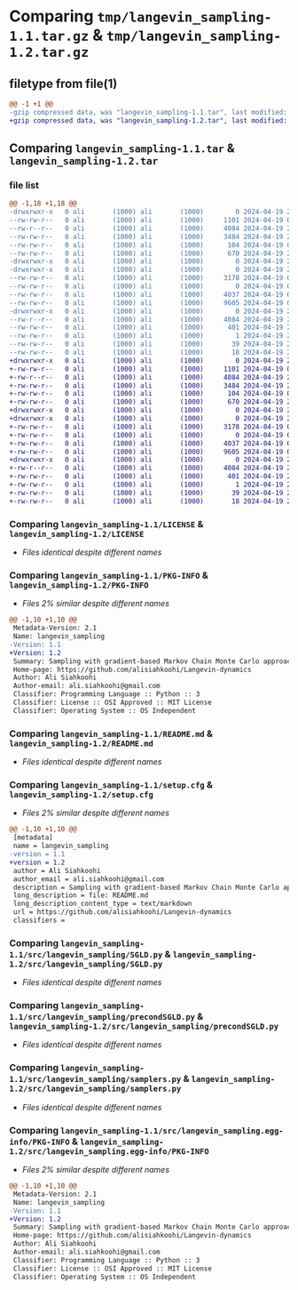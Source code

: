 # Comparing `tmp/langevin_sampling-1.1.tar.gz` & `tmp/langevin_sampling-1.2.tar.gz`

## filetype from file(1)

```diff
@@ -1 +1 @@
-gzip compressed data, was "langevin_sampling-1.1.tar", last modified: Fri Apr 19 21:15:16 2024, max compression
+gzip compressed data, was "langevin_sampling-1.2.tar", last modified: Fri Apr 19 21:24:42 2024, max compression
```

## Comparing `langevin_sampling-1.1.tar` & `langevin_sampling-1.2.tar`

### file list

```diff
@@ -1,18 +1,18 @@
-drwxrwxr-x   0 ali       (1000) ali       (1000)        0 2024-04-19 21:15:16.333287 langevin_sampling-1.1/
--rw-rw-r--   0 ali       (1000) ali       (1000)     1101 2024-04-19 02:21:02.000000 langevin_sampling-1.1/LICENSE
--rw-r--r--   0 ali       (1000) ali       (1000)     4084 2024-04-19 21:15:16.333287 langevin_sampling-1.1/PKG-INFO
--rw-rw-r--   0 ali       (1000) ali       (1000)     3484 2024-04-19 21:14:54.000000 langevin_sampling-1.1/README.md
--rw-rw-r--   0 ali       (1000) ali       (1000)      104 2024-04-19 02:21:02.000000 langevin_sampling-1.1/pyproject.toml
--rw-rw-r--   0 ali       (1000) ali       (1000)      670 2024-04-19 21:15:16.333287 langevin_sampling-1.1/setup.cfg
-drwxrwxr-x   0 ali       (1000) ali       (1000)        0 2024-04-19 21:15:16.329287 langevin_sampling-1.1/src/
-drwxrwxr-x   0 ali       (1000) ali       (1000)        0 2024-04-19 21:15:16.333287 langevin_sampling-1.1/src/langevin_sampling/
--rw-rw-r--   0 ali       (1000) ali       (1000)     3178 2024-04-19 02:21:02.000000 langevin_sampling-1.1/src/langevin_sampling/SGLD.py
--rw-rw-r--   0 ali       (1000) ali       (1000)        0 2024-04-19 02:21:02.000000 langevin_sampling-1.1/src/langevin_sampling/__init__.py
--rw-rw-r--   0 ali       (1000) ali       (1000)     4037 2024-04-19 02:21:02.000000 langevin_sampling-1.1/src/langevin_sampling/precondSGLD.py
--rw-rw-r--   0 ali       (1000) ali       (1000)     9605 2024-04-19 02:21:02.000000 langevin_sampling-1.1/src/langevin_sampling/samplers.py
-drwxrwxr-x   0 ali       (1000) ali       (1000)        0 2024-04-19 21:15:16.333287 langevin_sampling-1.1/src/langevin_sampling.egg-info/
--rw-r--r--   0 ali       (1000) ali       (1000)     4084 2024-04-19 21:15:16.000000 langevin_sampling-1.1/src/langevin_sampling.egg-info/PKG-INFO
--rw-rw-r--   0 ali       (1000) ali       (1000)      401 2024-04-19 21:15:16.000000 langevin_sampling-1.1/src/langevin_sampling.egg-info/SOURCES.txt
--rw-rw-r--   0 ali       (1000) ali       (1000)        1 2024-04-19 21:15:16.000000 langevin_sampling-1.1/src/langevin_sampling.egg-info/dependency_links.txt
--rw-rw-r--   0 ali       (1000) ali       (1000)       39 2024-04-19 21:15:16.000000 langevin_sampling-1.1/src/langevin_sampling.egg-info/requires.txt
--rw-rw-r--   0 ali       (1000) ali       (1000)       18 2024-04-19 21:15:16.000000 langevin_sampling-1.1/src/langevin_sampling.egg-info/top_level.txt
+drwxrwxr-x   0 ali       (1000) ali       (1000)        0 2024-04-19 21:24:42.971622 langevin_sampling-1.2/
+-rw-rw-r--   0 ali       (1000) ali       (1000)     1101 2024-04-19 02:21:02.000000 langevin_sampling-1.2/LICENSE
+-rw-r--r--   0 ali       (1000) ali       (1000)     4084 2024-04-19 21:24:42.971622 langevin_sampling-1.2/PKG-INFO
+-rw-rw-r--   0 ali       (1000) ali       (1000)     3484 2024-04-19 21:14:54.000000 langevin_sampling-1.2/README.md
+-rw-rw-r--   0 ali       (1000) ali       (1000)      104 2024-04-19 02:21:02.000000 langevin_sampling-1.2/pyproject.toml
+-rw-rw-r--   0 ali       (1000) ali       (1000)      670 2024-04-19 21:24:42.971622 langevin_sampling-1.2/setup.cfg
+drwxrwxr-x   0 ali       (1000) ali       (1000)        0 2024-04-19 21:24:42.967622 langevin_sampling-1.2/src/
+drwxrwxr-x   0 ali       (1000) ali       (1000)        0 2024-04-19 21:24:42.971622 langevin_sampling-1.2/src/langevin_sampling/
+-rw-rw-r--   0 ali       (1000) ali       (1000)     3178 2024-04-19 02:21:02.000000 langevin_sampling-1.2/src/langevin_sampling/SGLD.py
+-rw-rw-r--   0 ali       (1000) ali       (1000)        0 2024-04-19 02:21:02.000000 langevin_sampling-1.2/src/langevin_sampling/__init__.py
+-rw-rw-r--   0 ali       (1000) ali       (1000)     4037 2024-04-19 02:21:02.000000 langevin_sampling-1.2/src/langevin_sampling/precondSGLD.py
+-rw-rw-r--   0 ali       (1000) ali       (1000)     9605 2024-04-19 02:21:02.000000 langevin_sampling-1.2/src/langevin_sampling/samplers.py
+drwxrwxr-x   0 ali       (1000) ali       (1000)        0 2024-04-19 21:24:42.971622 langevin_sampling-1.2/src/langevin_sampling.egg-info/
+-rw-r--r--   0 ali       (1000) ali       (1000)     4084 2024-04-19 21:24:42.000000 langevin_sampling-1.2/src/langevin_sampling.egg-info/PKG-INFO
+-rw-rw-r--   0 ali       (1000) ali       (1000)      401 2024-04-19 21:24:42.000000 langevin_sampling-1.2/src/langevin_sampling.egg-info/SOURCES.txt
+-rw-rw-r--   0 ali       (1000) ali       (1000)        1 2024-04-19 21:24:42.000000 langevin_sampling-1.2/src/langevin_sampling.egg-info/dependency_links.txt
+-rw-rw-r--   0 ali       (1000) ali       (1000)       39 2024-04-19 21:24:42.000000 langevin_sampling-1.2/src/langevin_sampling.egg-info/requires.txt
+-rw-rw-r--   0 ali       (1000) ali       (1000)       18 2024-04-19 21:24:42.000000 langevin_sampling-1.2/src/langevin_sampling.egg-info/top_level.txt
```

### Comparing `langevin_sampling-1.1/LICENSE` & `langevin_sampling-1.2/LICENSE`

 * *Files identical despite different names*

### Comparing `langevin_sampling-1.1/PKG-INFO` & `langevin_sampling-1.2/PKG-INFO`

 * *Files 2% similar despite different names*

```diff
@@ -1,10 +1,10 @@
 Metadata-Version: 2.1
 Name: langevin_sampling
-Version: 1.1
+Version: 1.2
 Summary: Sampling with gradient-based Markov Chain Monte Carlo approaches
 Home-page: https://github.com/alisiahkoohi/Langevin-dynamics
 Author: Ali Siahkoohi
 Author-email: ali.siahkoohi@gmail.com
 Classifier: Programming Language :: Python :: 3
 Classifier: License :: OSI Approved :: MIT License
 Classifier: Operating System :: OS Independent
```

### Comparing `langevin_sampling-1.1/README.md` & `langevin_sampling-1.2/README.md`

 * *Files identical despite different names*

### Comparing `langevin_sampling-1.1/setup.cfg` & `langevin_sampling-1.2/setup.cfg`

 * *Files 2% similar despite different names*

```diff
@@ -1,10 +1,10 @@
 [metadata]
 name = langevin_sampling
-version = 1.1
+version = 1.2
 author = Ali Siahkoohi
 author_email = ali.siahkoohi@gmail.com
 description = Sampling with gradient-based Markov Chain Monte Carlo approaches
 long_description = file: README.md
 long_description_content_type = text/markdown
 url = https://github.com/alisiahkoohi/Langevin-dynamics
 classifiers =
```

### Comparing `langevin_sampling-1.1/src/langevin_sampling/SGLD.py` & `langevin_sampling-1.2/src/langevin_sampling/SGLD.py`

 * *Files identical despite different names*

### Comparing `langevin_sampling-1.1/src/langevin_sampling/precondSGLD.py` & `langevin_sampling-1.2/src/langevin_sampling/precondSGLD.py`

 * *Files identical despite different names*

### Comparing `langevin_sampling-1.1/src/langevin_sampling/samplers.py` & `langevin_sampling-1.2/src/langevin_sampling/samplers.py`

 * *Files identical despite different names*

### Comparing `langevin_sampling-1.1/src/langevin_sampling.egg-info/PKG-INFO` & `langevin_sampling-1.2/src/langevin_sampling.egg-info/PKG-INFO`

 * *Files 2% similar despite different names*

```diff
@@ -1,10 +1,10 @@
 Metadata-Version: 2.1
 Name: langevin_sampling
-Version: 1.1
+Version: 1.2
 Summary: Sampling with gradient-based Markov Chain Monte Carlo approaches
 Home-page: https://github.com/alisiahkoohi/Langevin-dynamics
 Author: Ali Siahkoohi
 Author-email: ali.siahkoohi@gmail.com
 Classifier: Programming Language :: Python :: 3
 Classifier: License :: OSI Approved :: MIT License
 Classifier: Operating System :: OS Independent
```

